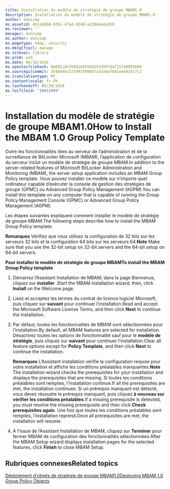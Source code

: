 ```yaml
---
title: Installation du modèle de stratégie de groupe MBAM1.0
description: Installation du modèle de stratégie de groupe MBAM1.0
author: dansimp
ms.assetid: 451a50b0-939c-47ad-9248-a138deade550
ms.reviewer: ''
manager: dansimp
ms.author: dansimp
ms.pagetype: mdop, security
ms.mktglfcycl: manage
ms.sitesec: library
ms.prod: w10
ms.date: 06/16/2016
ms.openlocfilehash: 8a055c84fb6b1645592b53d957daf157a6055880
ms.sourcegitcommit: 354664bc527d93f80687cd2eba70d1eea024c7c3
ms.translationtype: MT
ms.contentlocale: fr-FR
ms.lasthandoff: 06/26/2020
ms.locfileid: "10811094"
---
```

# <span data-ttu-id="b72b9-103">Installation du modèle de stratégie de groupe MBAM1.0</span><span class="sxs-lookup"><span data-stu-id="b72b9-103">How to Install the MBAM 1.0 Group Policy Template</span></span>


<span data-ttu-id="b72b9-104">Outre les fonctionnalités liées au serveur de l’administration et de la surveillance de BitLocker Microsoft (MBAM), l’application de configuration du serveur inclut un modèle de stratégie de groupe MBAM.</span><span class="sxs-lookup"><span data-stu-id="b72b9-104">In addition to the server-related features of Microsoft BitLocker Administration and Monitoring (MBAM), the server setup application includes an MBAM Group Policy template.</span></span> <span data-ttu-id="b72b9-105">Vous pouvez installer ce modèle sur n’importe quel ordinateur capable d’exécuter la console de gestion des stratégies de groupe (GPMC) ou Advanced Group Policy Management (AGPM).</span><span class="sxs-lookup"><span data-stu-id="b72b9-105">You can install this template on any computer that is capable of running the Group Policy Management Console (GPMC) or Advanced Group Policy Management (AGPM).</span></span>

<span data-ttu-id="b72b9-106">Les étapes suivantes expliquent comment installer le modèle de stratégie de groupe MBAM.</span><span class="sxs-lookup"><span data-stu-id="b72b9-106">The following steps describe how to install the MBAM Group Policy template.</span></span>

<span data-ttu-id="b72b9-107">**Remarques**  Vérifiez que vous utilisez la configuration de 32 bits sur les serveurs 32 bits et la configuration 64 bits sur les serveurs 64.</span><span class="sxs-lookup"><span data-stu-id="b72b9-107">**Note** Make sure that you use the 32-bit setup on 32-bit servers and the 64-bit setup on 64-bit servers.</span></span>

 

**<span data-ttu-id="b72b9-108">Pour installer le modèle de stratégie de groupe MBAM</span><span class="sxs-lookup"><span data-stu-id="b72b9-108">To install the MBAM Group Policy template</span></span>**

1.  <span data-ttu-id="b72b9-109">Démarrez l’Assistant Installation de MBAM; dans la page Bienvenue, cliquez sur **installer** .</span><span class="sxs-lookup"><span data-stu-id="b72b9-109">Start the MBAM installation wizard; then, click **Install** on the Welcome page.</span></span>

2.  <span data-ttu-id="b72b9-110">Lisez et acceptez les termes du contrat de licence logiciel Microsoft, puis cliquez sur **suivant** pour continuer l’installation.</span><span class="sxs-lookup"><span data-stu-id="b72b9-110">Read and accept the Microsoft Software License Terms, and then click **Next** to continue the installation.</span></span>

3.  <span data-ttu-id="b72b9-111">Par défaut, toutes les fonctionnalités de MBAM sont sélectionnées pour l’installation.</span><span class="sxs-lookup"><span data-stu-id="b72b9-111">By default, all MBAM features are selected for installation.</span></span> <span data-ttu-id="b72b9-112">Désactivez toutes les options de fonctionnalité sauf pour le **modèle de stratégie**, puis cliquez sur **suivant** pour continuer l’installation.</span><span class="sxs-lookup"><span data-stu-id="b72b9-112">Clear all feature options except for **Policy Template**, and then click **Next** to continue the installation.</span></span>

    <span data-ttu-id="b72b9-113">**Remarques**  L’Assistant installation vérifie la configuration requise pour votre installation et affiche les conditions préalables manquantes.</span><span class="sxs-lookup"><span data-stu-id="b72b9-113">**Note** The installation wizard checks the prerequisites for your installation and displays the prerequisites that are missing.</span></span> <span data-ttu-id="b72b9-114">Si toutes les conditions préalables sont remplies, l’installation continue.</span><span class="sxs-lookup"><span data-stu-id="b72b9-114">If all the prerequisites are met, the installation continues.</span></span> <span data-ttu-id="b72b9-115">Si un prérequis manquant est détecté, vous devez résoudre le prérequis manquant, puis cliquez **à nouveau sur vérifier les conditions préalables**.</span><span class="sxs-lookup"><span data-stu-id="b72b9-115">If a missing prerequisite is detected, you must resolve the missing prerequisite and then click **Check prerequisites again**.</span></span> <span data-ttu-id="b72b9-116">Une fois que toutes les conditions préalables sont remplies, l’installation reprend.</span><span class="sxs-lookup"><span data-stu-id="b72b9-116">Once all prerequisites are met, the installation will resume.</span></span>

     

4.  <span data-ttu-id="b72b9-117">À l’issue de l’Assistant Installation de MBAM, cliquez sur **Terminer** pour fermer MBAM de configuration des fonctionnalités sélectionnées.</span><span class="sxs-lookup"><span data-stu-id="b72b9-117">After the MBAM Setup wizard displays installation pages for the selected features, click **Finish** to close MBAM Setup.</span></span>

## <span data-ttu-id="b72b9-118">Rubriques connexes</span><span class="sxs-lookup"><span data-stu-id="b72b9-118">Related topics</span></span>


[<span data-ttu-id="b72b9-119">Déploiement d'objets de stratégie de groupe MBAM1.0</span><span class="sxs-lookup"><span data-stu-id="b72b9-119">Deploying MBAM 1.0 Group Policy Objects</span></span>](deploying-mbam-10-group-policy-objects.md)

 

 






